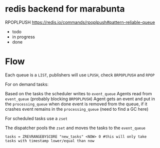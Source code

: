 # redis backend for marabunta

RPOPLPUSH https://redis.io/commands/rpoplpush#pattern-reliable-queue

* todo
* in progress
* done

# Flow

Each queue is a `LIST`, publishers will use `LPUSH`,  check `BRPOPLPUSH` and `RPOP`

For on demand tasks:

Based on the tasks the scheduler writes to `event_queue`
Agents read from `event_queue` (probably blocking `BRPOPLPUSH`)
Agent gets an event and put in the `processing_queue` when done event is removed from the queue, if it crashes event remains in the `processing_queue` (need to find a GC here)

For scheduled tasks use a `zset`

The dispatcher pools the `zset` and moves the tasks to the `event_queue`

    tasks = ZREVRANGEBYSCORE "new_tasks" <NOW> 0 #this will only take tasks with timestamp lower/equal than now
